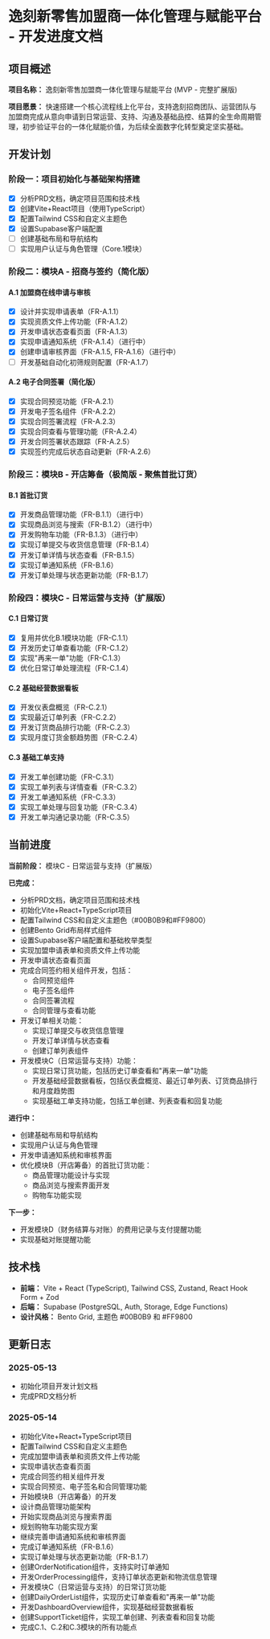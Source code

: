 # 逸刻新零售加盟商一体化管理与赋能平台 - 开发进度文档

## 项目概述

**项目名称：** 逸刻新零售加盟商一体化管理与赋能平台 (MVP - 完整扩展版)

**项目愿景：** 快速搭建一个核心流程线上化平台，支持逸刻招商团队、运营团队与加盟商完成从意向申请到日常运营、支持、沟通及基础品控、结算的全生命周期管理，初步验证平台的一体化赋能价值，为后续全面数字化转型奠定坚实基础。

## 开发计划

### 阶段一：项目初始化与基础架构搭建

- [x] 分析PRD文档，确定项目范围和技术栈
- [x] 创建Vite+React项目（使用TypeScript）
- [x] 配置Tailwind CSS和自定义主题色
- [x] 设置Supabase客户端配置
- [ ] 创建基础布局和导航结构
- [ ] 实现用户认证与角色管理（Core.1模块）

### 阶段二：模块A - 招商与签约（简化版）

#### A.1 加盟商在线申请与审核
- [x] 设计并实现申请表单（FR-A.1.1）
- [x] 实现资质文件上传功能（FR-A.1.2）
- [x] 开发申请状态查看页面（FR-A.1.3）
- [x] 实现申请通知系统（FR-A.1.4）（进行中）
- [x] 创建申请审核界面（FR-A.1.5, FR-A.1.6）（进行中）
- [ ] 开发基础自动化初筛规则配置（FR-A.1.7）

#### A.2 电子合同签署（简化版）
- [x] 实现合同预览功能（FR-A.2.1）
- [x] 开发电子签名组件（FR-A.2.2）
- [x] 实现合同签署流程（FR-A.2.3）
- [x] 实现合同查看与管理功能（FR-A.2.4）
- [x] 开发合同签署状态跟踪（FR-A.2.5）
- [x] 实现签约完成后状态自动更新（FR-A.2.6）

### 阶段三：模块B - 开店筹备（极简版 - 聚焦首批订货）

#### B.1 首批订货
- [x] 开发商品管理功能（FR-B.1.1）（进行中）
- [x] 实现商品浏览与搜索（FR-B.1.2）（进行中）
- [x] 开发购物车功能（FR-B.1.3）（进行中）
- [x] 实现订单提交与收货信息管理（FR-B.1.4）
- [x] 开发订单详情与状态查看（FR-B.1.5）
- [x] 实现订单通知系统（FR-B.1.6）
- [x] 开发订单处理与状态更新功能（FR-B.1.7）

### 阶段四：模块C - 日常运营与支持（扩展版）

#### C.1 日常订货
- [x] 复用并优化B.1模块功能（FR-C.1.1）
- [x] 开发历史订单查看功能（FR-C.1.2）
- [x] 实现"再来一单"功能（FR-C.1.3）
- [x] 优化日常订单处理流程（FR-C.1.4）

#### C.2 基础经营数据看板
- [x] 开发仪表盘概览（FR-C.2.1）
- [x] 实现最近订单列表（FR-C.2.2）
- [x] 开发订货商品排行功能（FR-C.2.3）
- [x] 实现月度订货金额趋势图（FR-C.2.4）

#### C.3 基础工单支持
- [x] 开发工单创建功能（FR-C.3.1）
- [x] 实现工单列表与详情查看（FR-C.3.2）
- [x] 开发工单通知系统（FR-C.3.3）
- [x] 实现工单处理与回复功能（FR-C.3.4）
- [x] 开发工单沟通记录功能（FR-C.3.5）

## 当前进度

**当前阶段：** 模块C - 日常运营与支持（扩展版）

**已完成：**
- 分析PRD文档，确定项目范围和技术栈
- 初始化Vite+React+TypeScript项目
- 配置Tailwind CSS和自定义主题色（#00B0B9和#FF9800）
- 创建Bento Grid布局样式组件
- 设置Supabase客户端配置和基础枚举类型
- 实现加盟申请表单和资质文件上传功能
- 开发申请状态查看页面
- 完成合同签约相关组件开发，包括：
  - 合同预览组件
  - 电子签名组件
  - 合同签署流程
  - 合同管理与查看功能
- 开发订单相关功能：
  - 实现订单提交与收货信息管理
  - 开发订单详情与状态查看
  - 创建订单列表组件
- 开发模块C（日常运营与支持）功能：
  - 实现日常订货功能，包括历史订单查看和"再来一单"功能
  - 开发基础经营数据看板，包括仪表盘概览、最近订单列表、订货商品排行和月度趋势图
  - 实现基础工单支持功能，包括工单创建、列表查看和回复功能

**进行中：**
- 创建基础布局和导航结构
- 实现用户认证与角色管理
- 开发申请通知系统和审核界面
- 优化模块B（开店筹备）的首批订货功能：
  - 商品管理功能设计与实现
  - 商品浏览与搜索界面开发
  - 购物车功能实现

**下一步：**
- 开发模块D（财务结算与对账）的费用记录与支付提醒功能
- 实现基础对账提醒功能

## 技术栈

- **前端：** Vite + React (TypeScript), Tailwind CSS, Zustand, React Hook Form + Zod
- **后端：** Supabase (PostgreSQL, Auth, Storage, Edge Functions)
- **设计风格：** Bento Grid, 主题色 #00B0B9 和 #FF9800

## 更新日志

### 2025-05-13
- 初始化项目开发计划文档
- 完成PRD文档分析

### 2025-05-14
- 初始化Vite+React+TypeScript项目
- 配置Tailwind CSS和自定义主题色
- 完成加盟申请表单和资质文件上传功能
- 实现申请状态查看页面
- 完成合同签约相关组件开发
- 实现合同预览、电子签名和合同管理功能
- 开始模块B（开店筹备）的开发
- 设计商品管理功能架构
- 开始实现商品浏览与搜索界面
- 规划购物车功能实现方案
- 继续完善申请通知系统和审核界面
- 完成订单通知系统（FR-B.1.6）
- 实现订单处理与状态更新功能（FR-B.1.7）
- 创建OrderNotification组件，支持实时订单通知
- 开发OrderProcessing组件，支持订单状态更新和物流信息管理
- 开发模块C（日常运营与支持）的日常订货功能
- 创建DailyOrderList组件，实现历史订单查看和"再来一单"功能
- 开发DashboardOverview组件，实现基础经营数据看板
- 创建SupportTicket组件，实现工单创建、列表查看和回复功能
- 完成C.1、C.2和C.3模块的所有功能点